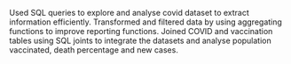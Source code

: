 Used SQL queries to explore and analyse covid dataset to extract information efficiently. Transformed and 
filtered data by using aggregating functions to improve reporting functions. Joined COVID and vaccination tables using SQL joints to integrate 
the datasets and analyse population vaccinated, death percentage and new cases.
